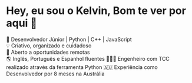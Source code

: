 # Hey, eu sou o Kelvin, Bom te ver por aqui 👋
🚀 Desenvolvedor Júnior | Python | C++ | JavaScript  
💡 Criativo, organizado e cuidadoso  
📍 Aberto a oportunidades remotas  
🌎 Inglês, Português e Espanhol fluentes
👨🏽‍🎓 Engenheiro com TCC realizado através da ferramenta Python
🇦🇺 Experiência como Desenvolvedor por 8 meses na Austrália
